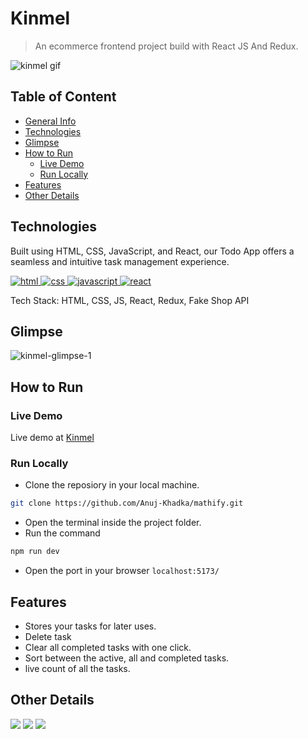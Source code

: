 # Kinmel
> An ecommerce frontend project build with React JS And Redux.

![kinmel gif](documentations/vids/kinmel-gif.gif)

## Table of Content 
- [General Info](#general-info)
- [Technologies](#technologies)
- [Glimpse](#glimpse)
- [How to Run](#how-to-run)
    - [Live Demo](#live-demo)
    - [Run Locally](#run-locally)
- [Features](#features)
- [Other Details](#other-details)

## Technologies
Built using HTML, CSS, JavaScript, and React, our Todo App offers a seamless and intuitive task management experience.
<p>
    <a href="https://pytorch.org/" target="_blank" rel="noreferrer">
        <img src="https://img.shields.io/badge/HTML-e34c26?style=for-the-badge&logo=HTML&logoColor=white" alt="html"/>
    </a>
    <a href="https://www.python.org" target="_blank" rel="noreferrer">
        <img src="https://img.shields.io/badge/CSS-264de4?style=for-the-badge&logo=CSS&logoColor=blue"
            alt="css" />
    </a>
    <a href="https://pytorch.org/" target="_blank" rel="noreferrer">
        <img src="https://img.shields.io/badge/JavaScript-F0DB4F?style=for-the-badge&logo=JavaScript&logoColor=white" alt="javascript"/>
    </a>
    <a href="https://www.python.org" target="_blank" rel="noreferrer">
        <img src="https://img.shields.io/badge/React-61DBFB?style=for-the-badge&logo=React&logoColor=blue"
            alt="react" />
    </a>
</p>
Tech Stack: HTML, CSS, JS, React, Redux, Fake Shop API 

## Glimpse
<p>
    <img src="documentations/images/kinmel-home.png" alt="kinmel-glimpse-1" />
</p>

## How to Run
### Live Demo
Live demo at <a href="https://hamrokinmel.netlify.app" target="_blank">Kinmel</a>

### Run Locally
- Clone the reposiory in your local machine.
```bash
git clone https://github.com/Anuj-Khadka/mathify.git
```
- Open the terminal inside the project folder.
- Run the command
```bash
npm run dev
```
- Open the port in your browser `localhost:5173/` <br/>


## Features
- Stores your tasks for later uses.
- Delete task
- Clear all completed tasks with one click.
- Sort between the active, all and completed tasks.
- live count of all the tasks.


## Other Details
 <p align="left">
    <img src="https://img.shields.io/github/contributors/anuj-khadka/kinmel?style=for-the-badge" />
    <img src="https://img.shields.io/github/commit-activity/t/Anuj-Khadka/kinmel?style=for-the-badge" />
    <img src="https://img.shields.io/github/forks/anuj-khadka/kinmel?style=for-the-badge" />
</p>

